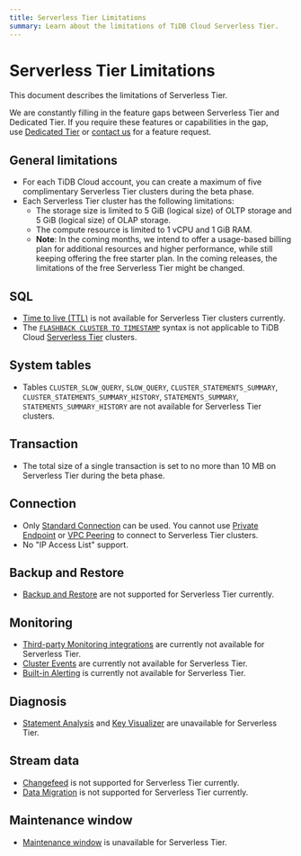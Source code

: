 ```yaml
---
title: Serverless Tier Limitations
summary: Learn about the limitations of TiDB Cloud Serverless Tier.
---
```


# Serverless Tier Limitations

<!-- markdownlint-disable MD026 -->

This document describes the limitations of Serverless Tier.

We are constantly filling in the feature gaps between Serverless Tier and Dedicated Tier. If you require these features or capabilities in the gap, use [Dedicated Tier](/tidb-cloud/select-cluster-tier.md#dedicated-tier) or [contact us](https://www.pingcap.com/contact-us/?from=en) for a feature request.

## General limitations

- For each TiDB Cloud account, you can create a maximum of five complimentary Serverless Tier clusters during the beta phase.
- Each Serverless Tier cluster has the following limitations:
    - The storage size is limited to 5 GiB (logical size) of OLTP storage and 5 GiB (logical size) of OLAP storage.
    - The compute resource is limited to 1 vCPU and 1 GiB RAM.
    - **Note**: In the coming months, we intend to offer a usage-based billing plan for additional resources and higher performance, while still keeping offering the free starter plan. In the coming releases, the limitations of the free Serverless Tier might be changed.

## SQL

- [Time to live (TTL)](/time-to-live.md) is not available for Serverless Tier clusters currently.
- The [`FLASHBACK CLUSTER TO TIMESTAMP`](/sql-statements/sql-statement-flashback-to-timestamp.md) syntax is not applicable to TiDB Cloud [Serverless Tier](/tidb-cloud/select-cluster-tier.md#serverless-tier-beta) clusters.

## System tables

- Tables `CLUSTER_SLOW_QUERY`, `SLOW_QUERY`, `CLUSTER_STATEMENTS_SUMMARY`, `CLUSTER_STATEMENTS_SUMMARY_HISTORY`, `STATEMENTS_SUMMARY`, `STATEMENTS_SUMMARY_HISTORY` are not available for Serverless Tier clusters.

## Transaction

- The total size of a single transaction is set to no more than 10 MB on Serverless Tier during the beta phase.

## Connection

- Only [Standard Connection](/tidb-cloud/connect-via-standard-connection.md) can be used. You cannot use [Private Endpoint](/tidb-cloud/set-up-private-endpoint-connections.md) or [VPC Peering](/tidb-cloud/set-up-vpc-peering-connections.md) to connect to Serverless Tier clusters. 
- No "IP Access List" support.

## Backup and Restore

- [Backup and Restore](/tidb-cloud/backup-and-restore.md) are not supported for Serverless Tier currently.

## Monitoring

- [Third-party Monitoring integrations](/tidb-cloud/third-party-monitoring-integrations.md) are currently not available for Serverless Tier.
- [Cluster Events](/tidb-cloud/tidb-cloud-events.md) are currently not available for Serverless Tier.
- [Built-in Alerting](/tidb-cloud/monitor-built-in-alerting.md) is currently not available for Serverless Tier.

## Diagnosis

- [Statement Analysis](/tidb-cloud/tune-performance.md#statement-analysis) and [Key Visualizer](/tidb-cloud/tune-performance.md#key-visualizer) are unavailable for Serverless Tier.

## Stream data

* [Changefeed](/tidb-cloud/changefeed-overview.md) is not supported for Serverless Tier currently.
* [Data Migration](/tidb-cloud/migrate-from-mysql-using-data-migration.md) is not supported for Serverless Tier currently.

## Maintenance window

- [Maintenance window](/tidb-cloud/configure-maintenance-window.md) is unavailable for Serverless Tier.